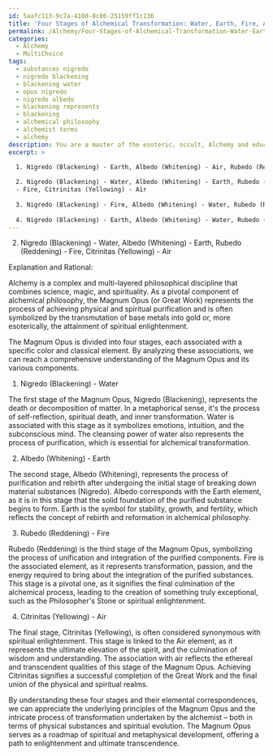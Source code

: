 ```yaml
---
id: 5aafc113-9c7a-410d-8c86-25159ff1c136
title: 'Four Stages of Alchemical Transformation: Water, Earth, Fire, Air'
permalink: /Alchemy/Four-Stages-of-Alchemical-Transformation-Water-Earth-Fire-Air/
categories:
  - Alchemy
  - MultiChoice
tags:
  - substances nigredo
  - nigredo blackening
  - blackening water
  - opus nigredo
  - nigredo albedo
  - blackening represents
  - blackening
  - alchemical philosophy
  - alchemist terms
  - alchemy
description: You are a master of the esoteric, occult, Alchemy and education, you have written many textbooks on the subject. Respond to the multiple choice question first with the answer, then, fully explain the context of your rational, reasoning, and chain of thought in coming to the determination you have for that answer. Explain related concepts, formulas, or historical context relevant to this conclusion, giving a lesson on the topic to explain the reasoning afterwards.
excerpt: >

  1. Nigredo (Blackening) - Earth, Albedo (Whitening) - Air, Rubedo (Reddening) - Water, Citrinitas (Yellowing) - Fire
  
  2. Nigredo (Blackening) - Water, Albedo (Whitening) - Earth, Rubedo (Reddening)
  - Fire, Citrinitas (Yellowing) - Air
  
  3. Nigredo (Blackening) - Fire, Albedo (Whitening) - Water, Rubedo (Reddening) - Earth, Citrinitas (Yellowing) - Air
  
  4. Nigredo (Blackening) - Earth, Albedo (Whitening) - Water, Rubedo (Reddening)
---
```

2. Nigredo (Blackening) - Water, Albedo (Whitening) - Earth, Rubedo (Reddening) - Fire, Citrinitas (Yellowing) - Air

Explanation and Rational:

Alchemy is a complex and multi-layered philosophical discipline that combines science, magic, and spirituality. As a pivotal component of alchemical philosophy, the Magnum Opus (or Great Work) represents the process of achieving physical and spiritual purification and is often symbolized by the transmutation of base metals into gold or, more esoterically, the attainment of spiritual enlightenment. 

The Magnum Opus is divided into four stages, each associated with a specific color and classical element. By analyzing these associations, we can reach a comprehensive understanding of the Magnum Opus and its various components.

1. Nigredo (Blackening) - Water

The first stage of the Magnum Opus, Nigredo (Blackening), represents the death or decomposition of matter. In a metaphorical sense, it's the process of self-reflection, spiritual death, and inner transformation. Water is associated with this stage as it symbolizes emotions, intuition, and the subconscious mind. The cleansing power of water also represents the process of purification, which is essential for alchemical transformation.

2. Albedo (Whitening) - Earth

The second stage, Albedo (Whitening), represents the process of purification and rebirth after undergoing the initial stage of breaking down material substances (Nigredo). Albedo corresponds with the Earth element, as it is in this stage that the solid foundation of the purified substance begins to form. Earth is the symbol for stability, growth, and fertility, which reflects the concept of rebirth and reformation in alchemical philosophy.

3. Rubedo (Reddening) - Fire

Rubedo (Reddening) is the third stage of the Magnum Opus, symbolizing the process of unification and integration of the purified components. Fire is the associated element, as it represents transformation, passion, and the energy required to bring about the integration of the purified substances. This stage is a pivotal one, as it signifies the final culmination of the alchemical process, leading to the creation of something truly exceptional, such as the Philosopher's Stone or spiritual enlightenment.

4. Citrinitas (Yellowing) - Air

The final stage, Citrinitas (Yellowing), is often considered synonymous with spiritual enlightenment. This stage is linked to the Air element, as it represents the ultimate elevation of the spirit, and the culmination of wisdom and understanding. The association with air reflects the ethereal and transcendent qualities of this stage of the Magnum Opus. Achieving Citrinitas signifies a successful completion of the Great Work and the final union of the physical and spiritual realms.

By understanding these four stages and their elemental correspondences, we can appreciate the underlying principles of the Magnum Opus and the intricate process of transformation undertaken by the alchemist – both in terms of physical substances and spiritual evolution. The Magnum Opus serves as a roadmap of spiritual and metaphysical development, offering a path to enlightenment and ultimate transcendence.
